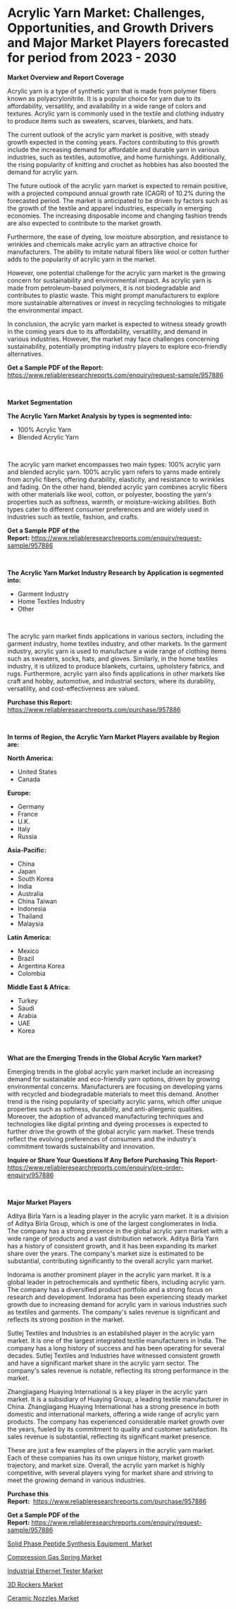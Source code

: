 <p><h1>Acrylic Yarn Market: Challenges, Opportunities, and Growth Drivers and Major Market Players forecasted for period from 2023 - 2030</h1></p><p><strong>Market Overview and Report Coverage</strong></p>
<p><p>Acrylic yarn is a type of synthetic yarn that is made from polymer fibers known as polyacrylonitrile. It is a popular choice for yarn due to its affordability, versatility, and availability in a wide range of colors and textures. Acrylic yarn is commonly used in the textile and clothing industry to produce items such as sweaters, scarves, blankets, and hats.</p><p>The current outlook of the acrylic yarn market is positive, with steady growth expected in the coming years. Factors contributing to this growth include the increasing demand for affordable and durable yarn in various industries, such as textiles, automotive, and home furnishings. Additionally, the rising popularity of knitting and crochet as hobbies has also boosted the demand for acrylic yarn.</p><p>The future outlook of the acrylic yarn market is expected to remain positive, with a projected compound annual growth rate (CAGR) of 10.2% during the forecasted period. The market is anticipated to be driven by factors such as the growth of the textile and apparel industries, especially in emerging economies. The increasing disposable income and changing fashion trends are also expected to contribute to the market growth.</p><p>Furthermore, the ease of dyeing, low moisture absorption, and resistance to wrinkles and chemicals make acrylic yarn an attractive choice for manufacturers. The ability to imitate natural fibers like wool or cotton further adds to the popularity of acrylic yarn in the market.</p><p>However, one potential challenge for the acrylic yarn market is the growing concern for sustainability and environmental impact. As acrylic yarn is made from petroleum-based polymers, it is not biodegradable and contributes to plastic waste. This might prompt manufacturers to explore more sustainable alternatives or invest in recycling technologies to mitigate the environmental impact.</p><p>In conclusion, the acrylic yarn market is expected to witness steady growth in the coming years due to its affordability, versatility, and demand in various industries. However, the market may face challenges concerning sustainability, potentially prompting industry players to explore eco-friendly alternatives.</p></p>
<p><strong>Get a Sample PDF of the Report:</strong> <a href="https://www.reliableresearchreports.com/enquiry/request-sample/957886">https://www.reliableresearchreports.com/enquiry/request-sample/957886</a></p>
<p>&nbsp;</p>
<p><strong>Market Segmentation</strong></p>
<p><strong>The Acrylic Yarn Market Analysis by types is segmented into:</strong></p>
<p><ul><li>100% Acrylic Yarn</li><li>Blended Acrylic Yarn</li></ul></p>
<p>&nbsp;</p>
<p><p>The acrylic yarn market encompasses two main types: 100% acrylic yarn and blended acrylic yarn. 100% acrylic yarn refers to yarns made entirely from acrylic fibers, offering durability, elasticity, and resistance to wrinkles and fading. On the other hand, blended acrylic yarn combines acrylic fibers with other materials like wool, cotton, or polyester, boosting the yarn's properties such as softness, warmth, or moisture-wicking abilities. Both types cater to different consumer preferences and are widely used in industries such as textile, fashion, and crafts.</p></p>
<p><strong>Get a Sample PDF of the Report:</strong>&nbsp;<a href="https://www.reliableresearchreports.com/enquiry/request-sample/957886">https://www.reliableresearchreports.com/enquiry/request-sample/957886</a></p>
<p>&nbsp;</p>
<p><strong>The Acrylic Yarn Market Industry Research by Application is segmented into:</strong></p>
<p><ul><li>Garment Industry</li><li>Home Textiles Industry</li><li>Other</li></ul></p>
<p>&nbsp;</p>
<p><p>The acrylic yarn market finds applications in various sectors, including the garment industry, home textiles industry, and other markets. In the garment industry, acrylic yarn is used to manufacture a wide range of clothing items such as sweaters, socks, hats, and gloves. Similarly, in the home textiles industry, it is utilized to produce blankets, curtains, upholstery fabrics, and rugs. Furthermore, acrylic yarn also finds applications in other markets like craft and hobby, automotive, and industrial sectors, where its durability, versatility, and cost-effectiveness are valued.</p></p>
<p><strong>Purchase this Report:</strong>&nbsp; <a href="https://www.reliableresearchreports.com/purchase/957886">https://www.reliableresearchreports.com/purchase/957886</a></p>
<p>&nbsp;</p>
<p><strong>In terms of Region, the Acrylic Yarn Market Players available by Region are:</strong></p>
<p>
    <p> <strong> North America: </strong>
        <ul>
            <li>United States</li>
            <li>Canada</li>
        </ul>
        </p> 
    <p> <strong> Europe: </strong>
        <ul>
            <li>Germany</li>
            <li>France</li>
            <li>U.K.</li>
            <li>Italy</li>
            <li>Russia</li>
        </ul>
        </p> 
    <p> <strong> Asia-Pacific: </strong>
        <ul>
            <li>China</li>
            <li>Japan</li>
            <li>South Korea</li>
            <li>India</li>
            <li>Australia</li>
            <li>China Taiwan</li>
            <li>Indonesia</li>
            <li>Thailand</li>
            <li>Malaysia</li>
        </ul>
        </p> 
    <p> <strong> Latin America: </strong>
        <ul>
            <li>Mexico</li>
            <li>Brazil</li>
            <li>Argentina Korea</li>
            <li>Colombia</li>
        </ul>
        </p> 
    <p> <strong> Middle East & Africa: </strong>
        <ul>
            <li>Turkey</li>
            <li>Saudi</li>
            <li>Arabia</li>
            <li>UAE</li>
            <li>Korea</li>
        </ul>
    </p>
    </p>
<p>&nbsp;</p>
<p><strong>What are the Emerging Trends in the Global Acrylic Yarn market?</strong></p>
<p><p>Emerging trends in the global acrylic yarn market include an increasing demand for sustainable and eco-friendly yarn options, driven by growing environmental concerns. Manufacturers are focusing on developing yarns with recycled and biodegradable materials to meet this demand. Another trend is the rising popularity of specialty acrylic yarns, which offer unique properties such as softness, durability, and anti-allergenic qualities. Moreover, the adoption of advanced manufacturing techniques and technologies like digital printing and dyeing processes is expected to further drive the growth of the global acrylic yarn market. These trends reflect the evolving preferences of consumers and the industry's commitment towards sustainability and innovation.</p></p>
<p><strong>Inquire or Share Your Questions If Any Before Purchasing This Report</strong>- <a href="https://www.reliableresearchreports.com/enquiry/pre-order-enquiry/957886">https://www.reliableresearchreports.com/enquiry/pre-order-enquiry/957886</a></p>
<p>&nbsp;</p>
<p><strong>Major Market Players</strong></p>
<p><p>Aditya Birla Yarn is a leading player in the acrylic yarn market. It is a division of Aditya Birla Group, which is one of the largest conglomerates in India. The company has a strong presence in the global acrylic yarn market with a wide range of products and a vast distribution network. Aditya Birla Yarn has a history of consistent growth, and it has been expanding its market share over the years. The company's market size is estimated to be substantial, contributing significantly to the overall acrylic yarn market.</p><p>Indorama is another prominent player in the acrylic yarn market. It is a global leader in petrochemicals and synthetic fibers, including acrylic yarn. The company has a diversified product portfolio and a strong focus on research and development. Indorama has been experiencing steady market growth due to increasing demand for acrylic yarn in various industries such as textiles and garments. The company's sales revenue is significant and reflects its strong position in the market.</p><p>Sutlej Textiles and Industries is an established player in the acrylic yarn market. It is one of the largest integrated textile manufacturers in India. The company has a long history of success and has been operating for several decades. Sutlej Textiles and Industries have witnessed consistent growth and have a significant market share in the acrylic yarn sector. The company's sales revenue is notable, reflecting its strong performance in the market.</p><p>Zhangjiagang Huaying International is a key player in the acrylic yarn market. It is a subsidiary of Huaying Group, a leading textile manufacturer in China. Zhangjiagang Huaying International has a strong presence in both domestic and international markets, offering a wide range of acrylic yarn products. The company has experienced considerable market growth over the years, fueled by its commitment to quality and customer satisfaction. Its sales revenue is substantial, reflecting its significant market presence.</p><p>These are just a few examples of the players in the acrylic yarn market. Each of these companies has its own unique history, market growth trajectory, and market size. Overall, the acrylic yarn market is highly competitive, with several players vying for market share and striving to meet the growing demand in various industries.</p></p>
<p><strong>Purchase this Report:</strong>&nbsp;&nbsp;<a href="https://www.reliableresearchreports.com/purchase/957886">https://www.reliableresearchreports.com/purchase/957886</a></p>
<p></p>
<p><strong>Get a Sample PDF of the Report:</strong>&nbsp;<a href="https://www.reliableresearchreports.com/enquiry/request-sample/957886">https://www.reliableresearchreports.com/enquiry/request-sample/957886</a></p>
<p><p><a href="https://medium.com/@walkersipes1943/solid-phase-peptide-synthesis-equipment-market-competitive-analysis-market-trends-and-forecast-to-7eeeec670df5">Solid Phase Peptide Synthesis Equipment  Market</a></p><p><a href="https://medium.com/@juliusadams1991/compression-gas-spring-market-size-and-market-trends-complete-industry-overview-2023-to-2030-3716e6e0d980">Compression Gas Spring Market</a></p><p><a href="https://medium.com/@sylvanfahey/industrial-ethernet-tester-market-report-reveals-the-latest-trends-and-growth-opportunities-of-this-02682d6f4b16">Industrial Ethernet Tester Market</a></p><p><a href="https://medium.com/@clayreinger/3d-rockers-market-size-market-outlook-and-market-forecast-2023-to-2030-828643dc830b">3D Rockers Market</a></p><p><a href="https://medium.com/@ardithlynch1906/ceramic-nozzles-market-insight-market-trends-growth-forecasted-from-2023-to-2030-9dd6d833286a">Ceramic Nozzles Market</a></p></p>